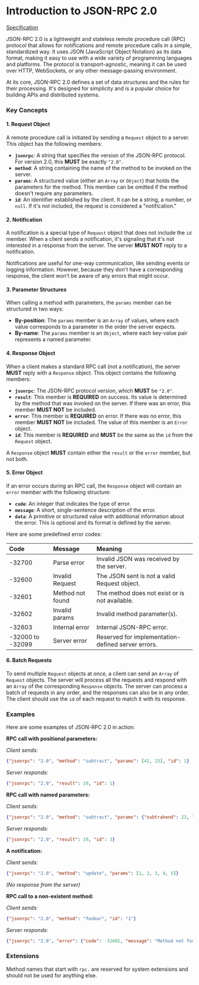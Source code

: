 # Introduction to JSON-RPC 2.0

[Specification](https://www.jsonrpc.org/specification)

JSON-RPC 2.0 is a lightweight and stateless remote procedure call (RPC) protocol that allows for notifications and remote procedure calls in a simple, standardized way. It uses JSON (JavaScript Object Notation) as its data format, making it easy to use with a wide variety of programming languages and platforms. The protocol is transport-agnostic, meaning it can be used over HTTP, WebSockets, or any other message-passing environment.

At its core, JSON-RPC 2.0 defines a set of data structures and the rules for their processing. It's designed for simplicity and is a popular choice for building APIs and distributed systems.

### Key Concepts

#### 1\. Request Object

A remote procedure call is initiated by sending a `Request` object to a server. This object has the following members:

  * **`jsonrpc`**: A string that specifies the version of the JSON-RPC protocol. For version 2.0, this **MUST** be exactly `"2.0"`.
  * **`method`**: A string containing the name of the method to be invoked on the server.
  * **`params`**: A structured value (either an `Array` or `Object`) that holds the parameters for the method. This member can be omitted if the method doesn't require any parameters.
  * **`id`**: An identifier established by the client. It can be a string, a number, or `null`. If it's not included, the request is considered a "notification."

#### 2\. Notification

A notification is a special type of `Request` object that does not include the `id` member. When a client sends a notification, it's signaling that it's not interested in a response from the server. The server **MUST NOT** reply to a notification.

Notifications are useful for one-way communication, like sending events or logging information. However, because they don't have a corresponding response, the client won't be aware of any errors that might occur.

#### 3\. Parameter Structures

When calling a method with parameters, the `params` member can be structured in two ways:

  * **By-position**: The `params` member is an `Array` of values, where each value corresponds to a parameter in the order the server expects.
  * **By-name**: The `params` member is an `Object`, where each key-value pair represents a named parameter.

#### 4\. Response Object

When a client makes a standard RPC call (not a notification), the server **MUST** reply with a `Response` object. This object contains the following members:

  * **`jsonrpc`**: The JSON-RPC protocol version, which **MUST** be `"2.0"`.
  * **`result`**: This member is **REQUIRED** on success. Its value is determined by the method that was invoked on the server. If there was an error, this member **MUST NOT** be included.
  * **`error`**: This member is **REQUIRED** on error. If there was no error, this member **MUST NOT** be included. The value of this member is an `Error` object.
  * **`id`**: This member is **REQUIRED** and **MUST** be the same as the `id` from the `Request` object.

A `Response` object **MUST** contain either the `result` or the `error` member, but not both.

#### 5\. Error Object

If an error occurs during an RPC call, the `Response` object will contain an `error` member with the following structure:

  * **`code`**: An integer that indicates the type of error.
  * **`message`**: A short, single-sentence description of the error.
  * **`data`**: A primitive or structured value with additional information about the error. This is optional and its format is defined by the server.

Here are some predefined error codes:

| Code | Message | Meaning |
| :--- | :--- | :--- |
| -32700 | Parse error | Invalid JSON was received by the server. |
| -32600 | Invalid Request | The JSON sent is not a valid Request object. |
| -32601 | Method not found | The method does not exist or is not available. |
| -32602 | Invalid params | Invalid method parameter(s). |
| -32603 | Internal error | Internal JSON-RPC error. |
| -32000 to -32099 | Server error | Reserved for implementation-defined server errors. |

#### 6\. Batch Requests

To send multiple `Request` objects at once, a client can send an `Array` of `Request` objects. The server will process all the requests and respond with an `Array` of the corresponding `Response` objects. The server can process a batch of requests in any order, and the responses can also be in any order. The client should use the `id` of each request to match it with its response.

### Examples

Here are some examples of JSON-RPC 2.0 in action:

**RPC call with positional parameters:**

*Client sends:*

```json
{"jsonrpc": "2.0", "method": "subtract", "params": [42, 23], "id": 1}
```

*Server responds:*

```json
{"jsonrpc": "2.0", "result": 19, "id": 1}
```

**RPC call with named parameters:**

*Client sends:*

```json
{"jsonrpc": "2.0", "method": "subtract", "params": {"subtrahend": 23, "minuend": 42}, "id": 3}
```

*Server responds:*

```json
{"jsonrpc": "2.0", "result": 19, "id": 3}
```

**A notification:**

*Client sends:*

```json
{"jsonrpc": "2.0", "method": "update", "params": [1, 2, 3, 4, 5]}
```

*(No response from the server)*

**RPC call to a non-existent method:**

*Client sends:*

```json
{"jsonrpc": "2.0", "method": "foobar", "id": "1"}
```

*Server responds:*

```json
{"jsonrpc": "2.0", "error": {"code": -32601, "message": "Method not found"}, "id": "1"}
```

### Extensions

Method names that start with `rpc.` are reserved for system extensions and should not be used for anything else.

